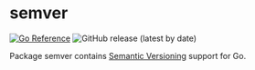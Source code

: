 # semver

[![Go Reference](https://pkg.go.dev/badge/github.com/solsw/semver.svg)](https://pkg.go.dev/github.com/solsw/semver)
![GitHub release (latest by date)](https://img.shields.io/github/v/release/solsw/semver)

Package semver contains [Semantic Versioning](https://semver.org/) support for Go.
